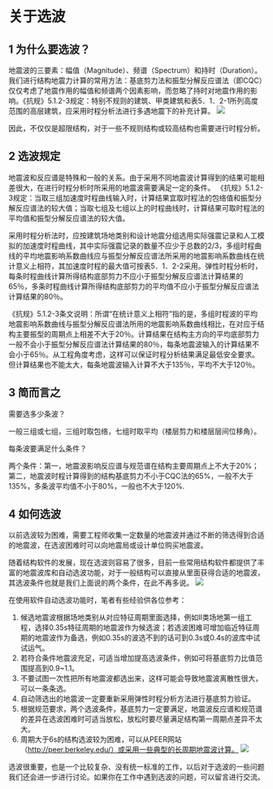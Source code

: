 # 关于选波

## 1 为什么要选波？
地震波的三要素：幅值（Magnitude）、频谱（Spectrum）和持时（Duration）。我们进行结构地震力计算的常用方法：基底剪力法和振型分解反应谱法（即CQC）仅仅考虑了地震作用的幅值和频谱两个因素影响，而忽略了持时对地震作用的影响。《抗规》5.1.2-3规定：特别不规则的建筑、甲类建筑和表5．1．2-1所列高度范围的高层建筑，应采用时程分析法进行多遇地震下的补充计算。
![](https://i.imgur.com/vxJO15W.jpg)

因此，不仅仅是超限结构，对于一些不规则结构或较高结构也需要进行时程分析。

## 2 选波规定
地震波和反应谱是特殊和一般的关系。由于采用不同地震波计算得到的结果可能相差很大，在进行时程分析时所采用的地震波需要满足一定的条件。
《抗规》5.1.2-3规定：当取三组加速度时程曲线输入时，计算结果宜取时程法的包络值和振型分解反应谱法的较大值；当取七组及七组以上的时程曲线时，计算结果可取时程法的平均值和振型分解反应谱法的较大值。

采用时程分析法时，应按建筑场地类别和设计地震分组选用实际强震记录和人工模拟的加速度时程曲线，其中实际强震记录的数量不应少于总数的2/3，多组时程曲线的平均地震影响系数曲线应与振型分解反应谱法所采用的地震影响系数曲线在统计意义上相符，其加速度时程的最大值可按表5．1．2-2采用。弹性时程分析时，每条时程曲线计算所得结构底部剪力不应小于振型分解反应谱法计算结果的65％，多条时程曲线计算所得结构底部剪力的平均值不应小于振型分解反应谱法计算结果的80％。

《抗规》5.1.2-3条文说明：所谓“在统计意义上相符”指的是，多组时程波的平均地震影响系数曲线与振型分解反应谱法所用的地震影响系数曲线相比，在对应于结构主要振型的周期点上相差不大于20％。计算结果在结构主方向的平均底部剪力一般不会小于振型分解反应谱法计算结果的80％，每条地震波输入的计算结果不会小于65％。从工程角度考虑，这样可以保证时程分析结果满足最低安全要求。但计算结果也不能太大，每条地震波输入计算不大于135％，平均不大于120％。

## 3 简而言之
需要选多少条波？

一般三组或七组，三组时取包络，七组时取平均（楼层剪力和楼层层间位移角）。

每条波要满足什么条件？

两个条件：第一，地震波影响反应谱与规范谱在结构主要周期点上不大于20%；第二，地震波时程计算得到的结构基底剪力不小于CQC法的65%，一般不大于135%，多条波平均值不小于80%，一般也不大于120%.

## 4 如何选波
以前选波较为困难，需要工程师收集一定数量的地震波并通过不断的筛选得到合适的地震波，在选波困难时可以向地震局或设计单位购买地震波。

随着结构软件的发展，现在选波则容易了很多，目前一些常用结构软件都提供了丰富的地震波库和自动选波功能，对于一般结构可以直接从里面获得合适的地震波，其选波条件也就是我们上面说的两个条件，在此不再多说。
![](https://i.imgur.com/NzWzEKC.jpg)
 
在使用软件自动选波功能时，笔者有些经验供各位参考：

1.	候选地震波根据场地类别从对应特征周期里面选择，例如Ⅱ类场地第一组工程，选择0.35s特征周期的地震波作为候选波；若选波困难可增加临近特征周期的地震波作为备选，例如0.35s的波选不到的话可到0.3s或0.4s的波库中试试运气。
2.	若符合条件地震波充足，可适当增加提高选波条件，例如可将基底剪力比值范围提高到0.9~1.1。
3.	不要试图一次性把所有地震波都选出来，这样可能会导致地震波离散性很大，可以一条条选。
4.	自动筛选出的地震波一定要重新采用弹性时程分析方法进行基底剪力验证。
5.	根据规范要求，两个选波条件，基底剪力一定要满足，地震波反应谱和规范谱的差异在选波困难时可适当放松，放松时要尽量满足结构第一周期点差异不太大。
6.	周期大于6s的结构选波较为困难，可以从PEER网站（http://peer.berkeley.edu/）或采用一些典型的长周期地震波计算。
![](https://i.imgur.com/zIxnWoJ.jpg)

选波很重要，也是一个比较复杂、没有统一标准的工作，以后对于选波的一些问题我们还会进一步进行讨论。如果你在工作中遇到选波的问题，可以留言进行交流。
